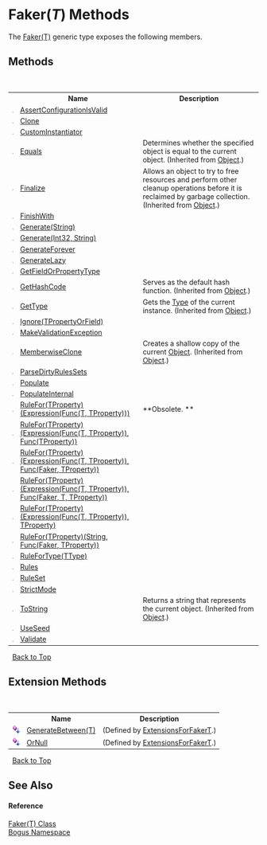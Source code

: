 # Faker(*T*) Methods
 

The <a href="T_Bogus_Faker_1">Faker(T)</a> generic type exposes the following members.


## Methods
&nbsp;<table><tr><th></th><th>Name</th><th>Description</th></tr><tr><td>![Public method](media/pubmethod.gif "Public method")</td><td><a href="M_Bogus_Faker_1_AssertConfigurationIsValid">AssertConfigurationIsValid</a></td><td /></tr><tr><td>![Public method](media/pubmethod.gif "Public method")</td><td><a href="M_Bogus_Faker_1_Clone">Clone</a></td><td /></tr><tr><td>![Public method](media/pubmethod.gif "Public method")</td><td><a href="M_Bogus_Faker_1_CustomInstantiator">CustomInstantiator</a></td><td /></tr><tr><td>![Public method](media/pubmethod.gif "Public method")</td><td><a href="http://msdn2.microsoft.com/en-us/library/bsc2ak47" target="_blank">Equals</a></td><td>
Determines whether the specified object is equal to the current object.
 (Inherited from <a href="http://msdn2.microsoft.com/en-us/library/e5kfa45b" target="_blank">Object</a>.)</td></tr><tr><td>![Protected method](media/protmethod.gif "Protected method")</td><td><a href="http://msdn2.microsoft.com/en-us/library/4k87zsw7" target="_blank">Finalize</a></td><td>
Allows an object to try to free resources and perform other cleanup operations before it is reclaimed by garbage collection.
 (Inherited from <a href="http://msdn2.microsoft.com/en-us/library/e5kfa45b" target="_blank">Object</a>.)</td></tr><tr><td>![Public method](media/pubmethod.gif "Public method")</td><td><a href="M_Bogus_Faker_1_FinishWith">FinishWith</a></td><td /></tr><tr><td>![Public method](media/pubmethod.gif "Public method")</td><td><a href="M_Bogus_Faker_1_Generate_1">Generate(String)</a></td><td /></tr><tr><td>![Public method](media/pubmethod.gif "Public method")</td><td><a href="M_Bogus_Faker_1_Generate">Generate(Int32, String)</a></td><td /></tr><tr><td>![Public method](media/pubmethod.gif "Public method")</td><td><a href="M_Bogus_Faker_1_GenerateForever">GenerateForever</a></td><td /></tr><tr><td>![Public method](media/pubmethod.gif "Public method")</td><td><a href="M_Bogus_Faker_1_GenerateLazy">GenerateLazy</a></td><td /></tr><tr><td>![Protected method](media/protmethod.gif "Protected method")</td><td><a href="M_Bogus_Faker_1_GetFieldOrPropertyType">GetFieldOrPropertyType</a></td><td /></tr><tr><td>![Public method](media/pubmethod.gif "Public method")</td><td><a href="http://msdn2.microsoft.com/en-us/library/zdee4b3y" target="_blank">GetHashCode</a></td><td>
Serves as the default hash function.
 (Inherited from <a href="http://msdn2.microsoft.com/en-us/library/e5kfa45b" target="_blank">Object</a>.)</td></tr><tr><td>![Public method](media/pubmethod.gif "Public method")</td><td><a href="http://msdn2.microsoft.com/en-us/library/dfwy45w9" target="_blank">GetType</a></td><td>
Gets the <a href="http://msdn2.microsoft.com/en-us/library/42892f65" target="_blank">Type</a> of the current instance.
 (Inherited from <a href="http://msdn2.microsoft.com/en-us/library/e5kfa45b" target="_blank">Object</a>.)</td></tr><tr><td>![Public method](media/pubmethod.gif "Public method")</td><td><a href="M_Bogus_Faker_1_Ignore__1">Ignore(TPropertyOrField)</a></td><td /></tr><tr><td>![Protected method](media/protmethod.gif "Protected method")</td><td><a href="M_Bogus_Faker_1_MakeValidationException">MakeValidationException</a></td><td /></tr><tr><td>![Protected method](media/protmethod.gif "Protected method")</td><td><a href="http://msdn2.microsoft.com/en-us/library/57ctke0a" target="_blank">MemberwiseClone</a></td><td>
Creates a shallow copy of the current <a href="http://msdn2.microsoft.com/en-us/library/e5kfa45b" target="_blank">Object</a>.
 (Inherited from <a href="http://msdn2.microsoft.com/en-us/library/e5kfa45b" target="_blank">Object</a>.)</td></tr><tr><td>![Protected method](media/protmethod.gif "Protected method")</td><td><a href="M_Bogus_Faker_1_ParseDirtyRulesSets">ParseDirtyRulesSets</a></td><td /></tr><tr><td>![Public method](media/pubmethod.gif "Public method")</td><td><a href="M_Bogus_Faker_1_Populate">Populate</a></td><td /></tr><tr><td>![Protected method](media/protmethod.gif "Protected method")</td><td><a href="M_Bogus_Faker_1_PopulateInternal">PopulateInternal</a></td><td /></tr><tr><td>![Public method](media/pubmethod.gif "Public method")</td><td><a href="M_Bogus_Faker_1_RuleFor__1">RuleFor(TProperty)(Expression(Func(T, TProperty)))</a></td><td> **Obsolete. **</td></tr><tr><td>![Public method](media/pubmethod.gif "Public method")</td><td><a href="M_Bogus_Faker_1_RuleFor__1_1">RuleFor(TProperty)(Expression(Func(T, TProperty)), Func(TProperty))</a></td><td /></tr><tr><td>![Public method](media/pubmethod.gif "Public method")</td><td><a href="M_Bogus_Faker_1_RuleFor__1_2">RuleFor(TProperty)(Expression(Func(T, TProperty)), Func(Faker, TProperty))</a></td><td /></tr><tr><td>![Public method](media/pubmethod.gif "Public method")</td><td><a href="M_Bogus_Faker_1_RuleFor__1_3">RuleFor(TProperty)(Expression(Func(T, TProperty)), Func(Faker, T, TProperty))</a></td><td /></tr><tr><td>![Public method](media/pubmethod.gif "Public method")</td><td><a href="M_Bogus_Faker_1_RuleFor__1_4">RuleFor(TProperty)(Expression(Func(T, TProperty)), TProperty)</a></td><td /></tr><tr><td>![Protected method](media/protmethod.gif "Protected method")</td><td><a href="M_Bogus_Faker_1_RuleFor__1_5">RuleFor(TProperty)(String, Func(Faker, TProperty))</a></td><td /></tr><tr><td>![Public method](media/pubmethod.gif "Public method")</td><td><a href="M_Bogus_Faker_1_RuleForType__1">RuleForType(TType)</a></td><td /></tr><tr><td>![Public method](media/pubmethod.gif "Public method")</td><td><a href="M_Bogus_Faker_1_Rules">Rules</a></td><td /></tr><tr><td>![Public method](media/pubmethod.gif "Public method")</td><td><a href="M_Bogus_Faker_1_RuleSet">RuleSet</a></td><td /></tr><tr><td>![Public method](media/pubmethod.gif "Public method")</td><td><a href="M_Bogus_Faker_1_StrictMode">StrictMode</a></td><td /></tr><tr><td>![Public method](media/pubmethod.gif "Public method")</td><td><a href="http://msdn2.microsoft.com/en-us/library/7bxwbwt2" target="_blank">ToString</a></td><td>
Returns a string that represents the current object.
 (Inherited from <a href="http://msdn2.microsoft.com/en-us/library/e5kfa45b" target="_blank">Object</a>.)</td></tr><tr><td>![Public method](media/pubmethod.gif "Public method")</td><td><a href="M_Bogus_Faker_1_UseSeed">UseSeed</a></td><td /></tr><tr><td>![Public method](media/pubmethod.gif "Public method")</td><td><a href="M_Bogus_Faker_1_Validate">Validate</a></td><td /></tr></table>&nbsp;
<a href="#faker(*t*)-methods">Back to Top</a>

## Extension Methods
&nbsp;<table><tr><th></th><th>Name</th><th>Description</th></tr><tr><td>![Public Extension Method](media/pubextension.gif "Public Extension Method")</td><td><a href="M_Bogus_Extensions_ExtensionsForFakerT_GenerateBetween__1">GenerateBetween(T)</a></td><td> (Defined by <a href="T_Bogus_Extensions_ExtensionsForFakerT">ExtensionsForFakerT</a>.)</td></tr><tr><td>![Public Extension Method](media/pubextension.gif "Public Extension Method")</td><td><a href="M_Bogus_Extensions_ExtensionsForFakerT_OrNull">OrNull</a></td><td> (Defined by <a href="T_Bogus_Extensions_ExtensionsForFakerT">ExtensionsForFakerT</a>.)</td></tr></table>&nbsp;
<a href="#faker(*t*)-methods">Back to Top</a>

## See Also


#### Reference
<a href="T_Bogus_Faker_1">Faker(T) Class</a><br /><a href="N_Bogus">Bogus Namespace</a><br />